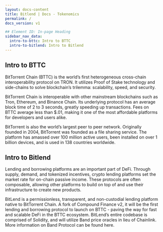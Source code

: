 ```yaml
---
layout: docs-content
title: Bitlend | Docs - Tokenomics
permalink: /
docs_version: v1

## Element ID: In-page Heading
sidebar_nav_data:
  intro-to-bttc: Intro to BTTC
  intro-to-bitlend: Intro to Bitlend
---
```


## Intro to BTTC

BitTorrent Chain (BTTC) is the world’s first heterogeneous cross-chain interoperability protocol on TRON. It utilizes Proof of Stake technology and side-chains to solve blockchain’s trilemma: scalability, speed, and security.

BitTorrent Chain is interoperable with other mainstream blockchains such as Tron, Ethereum, and Binance Chain. Its underlying protocol has an average block time of 2 to 3 seconds, greatly speeding up transactions. Fees on BTTC average less than $.01, making it one of the most affordable platforms for developers and users alike.

BitTorrent is also the world’s largest peer to peer network. Originally founded in 2004, BitTorrent was founded as a file sharing service. The platform has amassed over 100 million active users, been installed on over 1 billion devices, and is used in 138 countries worldwide.

## Intro to Bitlend

Lending and borrowing platforms are an important part of DeFi. Through supply, demand, and tokenized incentives, crypto lending platforms set the market rate for on-chain passive income. These protocols are often composable, allowing other platforms to build on top of and use their infrastructure to create new products.

BitLend is a permissionless, transparent, and non-custodial lending platform native to BitTorrent Chain. A fork of Compound Finance v2, it will be the first lending and borrowing protocol to launch on BTTC - paving the way for fast and scalable DeFi in the BTTC ecosystem. BitLend’s entire codebase is comprised of Solidity, and will utilize Band price oracles in lieu of Chainlink. More information on Band Protocol can be found here.
